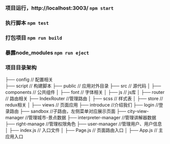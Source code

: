 ### 项目运行，http://localhost:3003/ `npm start`

### 执行脚本 `npm test`

### 打包项目 `npm run build`

### 暴露node_modules `npm run eject`

### 项目目录架构
├── config   // 配置相关   
├── script   // 构建脚本 
├── public   // 应用对外目录 
├── src      // 源代码 
│   ├── components  // 公共组件
│   ├── font        // 字体相关
│   ├── js          // js库
│   ├── router      // 路由相关
        ├── IndexRouter //管理路由
│   ├── scss        // 样式表
│   ├── store       // redux相关
│   ├── views       // 页面应用
        ├── introduce //介绍我们
        ├── login //登录路由
        ├── sandbox //子路由，左侧菜单对应展示页面
            ├── city-view-manager //管理城市-景点数据
            ├── interpreter-manager //管理讲解器数据
            ├── right-manage //管理权限角色
            ├── user-manager //管理用户、用户信息
│   ├── index.js    // 入口文件
│   ├── Page.js     // 页面路由入口
│   ├── App.js      // 主应用入口

